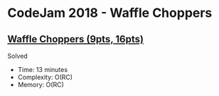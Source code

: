 # CodeJam 2018 - Waffle Choppers

## [Waffle Choppers (9pts, 16pts)](https://codingcompetitions.withgoogle.com/codejam/round/0000000000007883/000000000003005a)

Solved

* Time: 13 minutes
* Complexity: O(RC)
* Memory: O(RC)

